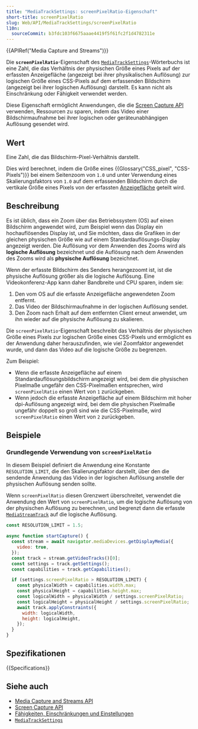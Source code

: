 ```yaml
---
title: "MediaTrackSettings: screenPixelRatio-Eigenschaft"
short-title: screenPixelRatio
slug: Web/API/MediaTrackSettings/screenPixelRatio
l10n:
  sourceCommit: b3fdc103f6675aaae4419f5f61fc2f1d4782311e
---
```


{{APIRef("Media Capture and Streams")}}

Die **`screenPixelRatio`**-Eigenschaft des [`MediaTrackSettings`](/de/docs/Web/API/MediaTrackSettings)-Wörterbuchs ist eine Zahl, die das Verhältnis der physischen Größe eines Pixels auf der erfassten Anzeigefläche (angezeigt bei ihrer physikalischen Auflösung) zur logischen Größe eines CSS-Pixels auf dem erfassenden Bildschirm (angezeigt bei ihrer logischen Auflösung) darstellt. Es kann nicht als Einschränkung oder Fähigkeit verwendet werden.

Diese Eigenschaft ermöglicht Anwendungen, die die [Screen Capture API](/de/docs/Web/API/Screen_Capture_API) verwenden, Ressourcen zu sparen, indem das Video einer Bildschirmaufnahme bei ihrer logischen oder geräteunabhängigen Auflösung gesendet wird.

## Wert

Eine Zahl, die das Bildschirm-Pixel-Verhältnis darstellt.

Dies wird berechnet, indem die Größe eines {{Glossary("CSS_pixel", "CSS-Pixels")}} bei einem Seitenzoom von `1.0` und unter Verwendung eines Skalierungsfaktors von `1.0` auf dem erfassenden Bildschirm durch die vertikale Größe eines Pixels von der erfassten [Anzeigefläche](/de/docs/Web/API/MediaTrackConstraints/displaySurface) geteilt wird.

## Beschreibung

Es ist üblich, dass ein Zoom über das Betriebssystem (OS) auf einen Bildschirm angewendet wird, zum Beispiel wenn das Display ein hochauflösendes Display ist, und Sie möchten, dass die Grafiken in der gleichen physischen Größe wie auf einem Standardauflösungs-Display angezeigt werden. Die Auflösung vor dem Anwenden des Zooms wird als **logische Auflösung** bezeichnet und die Auflösung nach dem Anwenden des Zooms wird als **physische Auflösung** bezeichnet.

Wenn der erfasste Bildschirm des Senders herangezoomt ist, ist die physische Auflösung größer als die logische Auflösung. Eine Videokonferenz-App kann daher Bandbreite und CPU sparen, indem sie:

1. Den vom OS auf die erfasste Anzeigefläche angewendeten Zoom entfernt.
2. Das Video der Bildschirmaufnahme in der logischen Auflösung sendet.
3. Den Zoom nach Erhalt auf dem entfernten Client erneut anwendet, um ihn wieder auf die physische Auflösung zu skalieren.

Die `screenPixelRatio`-Eigenschaft beschreibt das Verhältnis der physischen Größe eines Pixels zur logischen Größe eines CSS-Pixels und ermöglicht es der Anwendung daher herauszufinden, wie viel Zoomfaktor angewendet wurde, und dann das Video auf die logische Größe zu begrenzen.

Zum Beispiel:

- Wenn die erfasste Anzeigefläche auf einem Standardauflösungsbildschirm angezeigt wird, bei dem die physischen Pixelmaße ungefähr den CSS-Pixelmaßen entsprechen, wird `screenPixelRatio` einen Wert von `1` zurückgeben.
- Wenn jedoch die erfasste Anzeigefläche auf einem Bildschirm mit hoher dpi-Auflösung angezeigt wird, bei dem die physischen Pixelmaße ungefähr doppelt so groß sind wie die CSS-Pixelmaße, wird `screenPixelRatio` einen Wert von `2` zurückgeben.

## Beispiele

### Grundlegende Verwendung von `screenPixelRatio`

In diesem Beispiel definiert die Anwendung eine Konstante `RESOLUTION_LIMIT`, die den Skalierungsfaktor darstellt, über den die sendende Anwendung das Video in der logischen Auflösung anstelle der physischen Auflösung senden sollte.

Wenn `screenPixelRatio` diesen Grenzwert überschreitet, verwendet die Anwendung den Wert von `screenPixelRatio`, um die logische Auflösung von der physischen Auflösung zu berechnen, und begrenzt dann die erfasste [`MediaStreamTrack`](/de/docs/Web/API/MediaStreamTrack) auf die logische Auflösung.

```js
const RESOLUTION_LIMIT = 1.5;

async function startCapture() {
  const stream = await navigator.mediaDevices.getDisplayMedia({
    video: true,
  });
  const track = stream.getVideoTracks()[0];
  const settings = track.getSettings();
  const capabilities = track.getCapabilities();

  if (settings.screenPixelRatio > RESOLUTION_LIMIT) {
    const physicalWidth = capabilities.width.max;
    const physicalHeight = capabilities.height.max;
    const logicalWidth = physicalWidth / settings.screenPixelRatio;
    const logicalHeight = physicalHeight / settings.screenPixelRatio;
    await track.applyConstraints({
      width: logicalWidth,
      height: logicalHeight,
    });
  }
}
```

## Spezifikationen

{{Specifications}}

## Siehe auch

- [Media Capture and Streams API](/de/docs/Web/API/Media_Capture_and_Streams_API)
- [Screen Capture API](/de/docs/Web/API/Screen_Capture_API)
- [Fähigkeiten, Einschränkungen und Einstellungen](/de/docs/Web/API/Media_Capture_and_Streams_API/Constraints)
- [`MediaTrackSettings`](/de/docs/Web/API/MediaTrackSettings)
